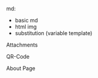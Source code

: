 ####

md:
 - basic md
 - html img
 - substitution (variable template)

Attachments

QR-Code

About Page
